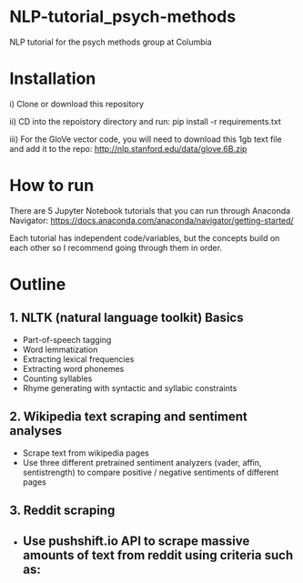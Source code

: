 # NLP-tutorial_psych-methods
NLP tutorial for the psych methods group at Columbia

# Installation

i) Clone or download this repository

ii) CD into the repoistory directory and run: pip install -r requirements.txt

iii) For the GloVe vector code, you will need to download this 1gb text file and add it to the repo: http://nlp.stanford.edu/data/glove.6B.zip


# How to run

There are 5 Jupyter Notebook tutorials that you can run through Anaconda Navigator:   https://docs.anaconda.com/anaconda/navigator/getting-started/

Each tutorial has independent code/variables, but the concepts build on each other so I recommend going through them in order. 


# Outline

## 1. NLTK (natural language toolkit) Basics

- Part-of-speech tagging
- Word lemmatization
- Extracting lexical frequencies
- Extracting word phonemes
- Counting syllables
- Rhyme generating with syntactic and syllabic constraints

## 2. Wikipedia text scraping and sentiment analyses

- Scrape text from wikipedia pages
- Use three different pretrained sentiment analyzers (vader, affin, sentistrength) to compare positive / negative sentiments of different pages

## 3. Reddit scraping

- Use pushshift.io API to scrape massive amounts of text from reddit using criteria such as:
  - 
